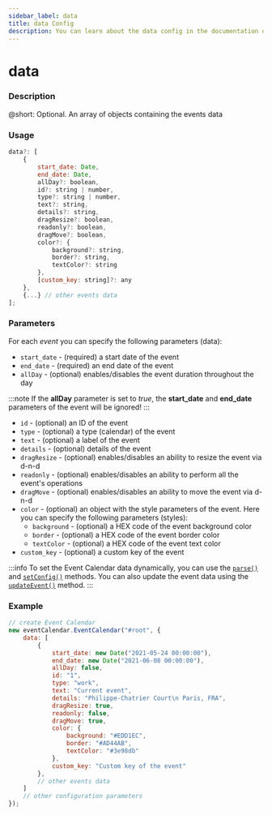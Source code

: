 ```yaml
---
sidebar_label: data
title: data Config
description: You can learn about the data config in the documentation of the DHTMLX JavaScript Event Calendar library. Browse developer guides and API reference, try out code examples and live demos, and download a free 30-day evaluation version of DHTMLX Event Calendar.
---
```


# data

### Description

@short: Optional. An array of objects containing the events data

### Usage

~~~jsx {}
data?: [
    {
        start_date: Date,
        end_date: Date,
        allDay?: boolean, 
        id?: string | number,
        type?: string | number,
        text?: string,
        details?: string,
        dragResize?: boolean,
        readonly?: boolean,
        dragMove?: boolean,
        color?: {
            background?: string,
            border?: string,
            textColor?: string
        },
        [custom_key: string]?: any
    },
    {...} // other events data
];
~~~

### Parameters

For each *event* you can specify the following parameters (data):

- `start_date` - (required) a start date of the event
- `end_date` - (required) an end date of the event
- `allDay` - (optional) enables/disables the event duration throughout the day

:::note
If the **allDay** parameter is set to *true*, the **start_date** and **end_date** parameters of the event will be ignored!
:::

- `id` - (optional) an ID of the event
- `type` - (optional) a type (calendar) of the event
- `text` - (optional) a label of the event
- `details` - (optional) details of the event
- `dragResize` - (optional) enables/disables an ability to resize the event via d-n-d
- `readonly` - (optional) enables/disables an ability to perform all the event's operations
- `dragMove` - (optional) enables/disables an ability to move the event via d-n-d
- `color` - (optional) an object with the style parameters of the event. Here you can specify the following parameters (styles):
    - `background` - (optional) a HEX code of the event background color
    - `border` - (optional) a HEX code of the event border color
    - `textColor` - (optional) a HEX code of the event text color
- `custom_key` - (optional) a custom key of the event

:::info
To set the Event Calendar data dynamically, you can use the 
[`parse()`](api/methods/js_eventcalendar_parse_method.md) and
[`setConfig()`](api/methods/js_eventcalendar_setconfig_method.md) methods. You can also update the event data using the [`updateEvent()`](api/methods/js_eventcalendar_updateevent_method.md) method.
:::

### Example

~~~jsx {3-23}
// create Event Calendar
new eventCalendar.EventCalendar("#root", {
    data: [
        {
            start_date: new Date("2021-05-24 00:00:00"),
            end_date: new Date("2021-06-08 00:00:00"),
            allDay: false,
            id: "1",
            type: "work",
            text: "Current event",
            details: "Philippe-Chatrier Court\n Paris, FRA",
            dragResize: true,
            readonly: false,
            dragMove: true,
            color: {
                background: "#EDD1EC",
                border: "#AD44AB",
                textColor: "#3e98db"
            },
            custom_key: "Custom key of the event"
        },
        // other events data
    ] 
	// other configuration parameters
});
~~~

